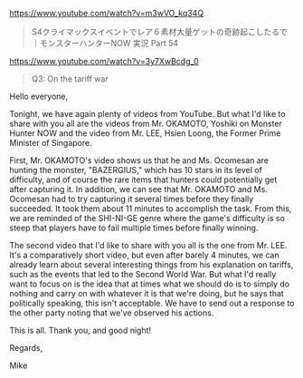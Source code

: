 https://www.youtube.com/watch?v=m3wVO_kq34Q

> S4クライマックスイベントでレア６素材大量ゲットの奇跡起こしたるで｜モンスターハンターNOW 実況 Part 54

https://www.youtube.com/watch?v=3y7XwBcdg_0

> Q3: On the tariff war

Hello everyone,

Tonight, we have again plenty of videos from YouTube. But what I'd like to share with you all are the videos from Mr. OKAMOTO, Yoshiki on Monster Hunter NOW and the video from Mr. LEE, Hsien Loong, the Former Prime Minister of Singapore.

First, Mr. OKAMOTO's video shows us that he and Ms. Ocomesan are hunting the monster, "BAZERGIUS," which has 10 stars in its level of difficulty, and of course the rare items that hunters could potentially get after capturing it. In addition, we can see that Mr. OKAMOTO and Ms. Ocomesan had to try capturing it several times before they finally succeeded. It took them about 11 minutes to accomplish the task. From this, we are reminded of the SHI-NI-GE genre where the game's difficulty is so steep that players have to fail multiple times before finally winning.

The second video that I'd like to share with you all is the one from Mr. LEE. It's a comparatively short video, but even after barely 4 minutes, we can already learn about several interesting things from his explanation on tariffs, such as the events that led to the Second World War. But what I'd really want to focus on is the idea that at times what we should do is to simply do nothing and carry on with whatever it is that we're doing, but he says that politically speaking, this isn't acceptable. We have to send out a response to the other party noting that we've observed his actions.

This is all. Thank you, and good night!

Regards,

Mike
